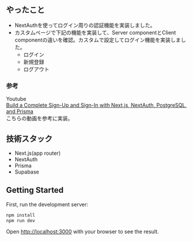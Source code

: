 ## やったこと
- NextAuthを使ってログイン周りの認証機能を実装しました。
- カスタムページで下記の機能を実装して、Server componentとClient componentの違いを確認。カスタムで設定してログイン機能を実装しました。
  - ログイン
  - 新規登録
  - ログアウト


### 参考
Youtube <br>
[Build a Complete Sign-Up and Sign-In with Next.js, NextAuth, PostgreSQL, and Prisma](https://www.youtube.com/watch?v=bicCg4GxOP8&t=2479s) <br>
こちらの動画を参考に実装。

## 技術スタック
- Next.js(app router)
- NextAuth
- Prisma
- Supabase




## Getting Started

First, run the development server:

```bash
npm install 
npm run dev
```

Open [http://localhost:3000](http://localhost:3000) with your browser to see the result.

